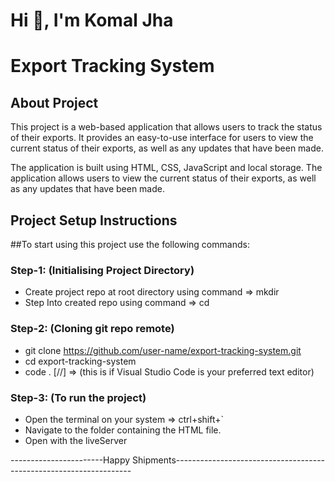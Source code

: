 # Hi 👋, I'm Komal Jha

# Export Tracking System

## About Project

This project is a web-based application that allows users to track the status of their exports. It provides an easy-to-use interface for users to view the current status of their exports, as well as any updates that have been made.

The application is built using HTML, CSS, JavaScript and local storage. The application allows users to view the current status of their exports, as well as any updates that have been made.


## Project Setup Instructions

##To start using this project use the following commands:

### Step-1: (Initialising Project Directory)

- Create project repo  at root directory using command => mkdir <folder-name>
- Step Into created repo using command => cd <folder-name>

### Step-2: (Cloning git repo remote)

- git clone https://github.com/user-name/export-tracking-system.git
- cd export-tracking-system
- code . [//] => (this is if Visual Studio Code is your preferred text editor)

### Step-3: (To run the project)

- Open the terminal on your system => ctrl+shift+`
- Navigate to the folder containing the HTML file.
- Open with the liveServer


-----------------------Happy Shipments-------------------------------------------------------------------
